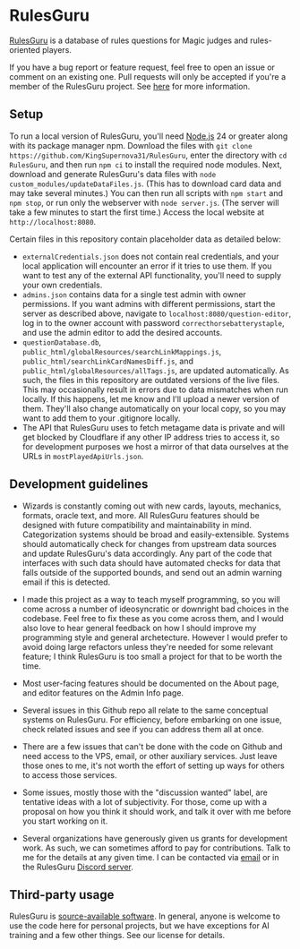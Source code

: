# RulesGuru
[RulesGuru](http://rulesguru.org/) is a database of rules questions for Magic judges and rules-oriented players.

If you have a bug report or feature request, feel free to open an issue or comment on an existing one. Pull requests will only be accepted if you're a member of the RulesGuru project. See [here](https://rulesguru.org/get-involved) for more information.


## Setup
To run a local version of RulesGuru, you'll need [Node.js](https://nodejs.org/en/) 24 or greater along with its package manager npm. Download the files with `git clone https://github.com/KingSupernova31/RulesGuru`, enter the directory with `cd RulesGuru`, and then run `npm ci` to install the required node modules. Next, download and generate RulesGuru's data files with `node custom_modules/updateDataFiles.js`. (This has to download card data and may take several minutes.) You can then run all scripts with `npm start` and `npm stop`, or run only the webserver with `node server.js`. (The server will take a few minutes to start the first time.) Access the local website at `http://localhost:8080`.

Certain files in this repository contain placeholder data as detailed below:

* `externalCredentials.json` does not contain real credentials, and your local application will encounter an error if it tries to use them. If you want to test any of the external API functionality, you'll need to supply your own credentials.
* `admins.json` contains data for a single test admin with owner permissions. If you want admins with different permissions, start the server as described above, navigate to `localhost:8080/question-editor`, log in to the owner account with password `correcthorsebatterystaple`, and use the admin editor to add the desired accounts.
* `questionDatabase.db`, `public_html/globalResources/searchLinkMappings.js`, `public_html/searchLinkCardNamesDiff.js`, and `public_html/globalResources/allTags.js`, are updated automatically. As such, the files in this repository are outdated versions of the live files. This may occasionally result in errors due to data mismatches when run locally. If this happens, let me know and I'll upload a newer version of them. They'll also change automatically on your local copy, so you may want to add them to your .gitignore locally.
* The API that RulesGuru uses to fetch metagame data is private and will get blocked by Cloudflare if any other IP address tries to access it, so for development purposes we host a mirror of that data ourselves at the URLs in `mostPlayedApiUrls.json`.


## Development guidelines

* Wizards is constantly coming out with new cards, layouts, mechanics, formats, oracle text, and more. All RulesGuru features should be designed with future compatibility and maintainability in mind. Categorization systems should be broad and easily-extensible. Systems should automatically check for changes from upstream data sources and update RulesGuru's data accordingly. Any part of the code that interfaces with such data should have automated checks for data that falls outside of the supported bounds, and send out an admin warning email if this is detected.

* I made this project as a way to teach myself programming, so you will come across a number of ideosyncratic or downright bad choices in the codebase. Feel free to fix these as you come across them, and I would also love to hear general feedback on how I should improve my programming style and general archetecture. However I would prefer to avoid doing large refactors unless they're needed for some relevant feature; I think RulesGuru is too small a project for that to be worth the time.

* Most user-facing features should be documented on the About page, and editor features on the Admin Info page.

* Several issues in this Github repo all relate to the same conceptual systems on RulesGuru. For efficiency, before embarking on one issue, check related issues and see if you can address them all at once.

* There are a few issues that can't be done with the code on Github and need access to the VPS, email, or other auxiliary services. Just leave those ones to me, it's not worth the effort of setting up ways for others to access those services.

* Some issues, mostly those with the "discussion wanted" label, are tentative ideas with a lot of subjectivity. For those, come up with a proposal on how you think it should work, and talk it over with me before you start working on it.

* Several organizations have generously given us grants for development work. As such, we can sometimes afford to pay for contributions. Talk to me for the details at any given time. I can be contacted via [email](is.aack@yahoo.com) or in the RulesGuru [Discord server](https://discord.gg/HbBXSe7nf5).


## Third-party usage

RulesGuru is [source-available software](https://en.wikipedia.org/wiki/Source-available_software). In general, anyone is welcome to use the code here for personal projects, but we have exceptions for AI training and a few other things. See our license for details.